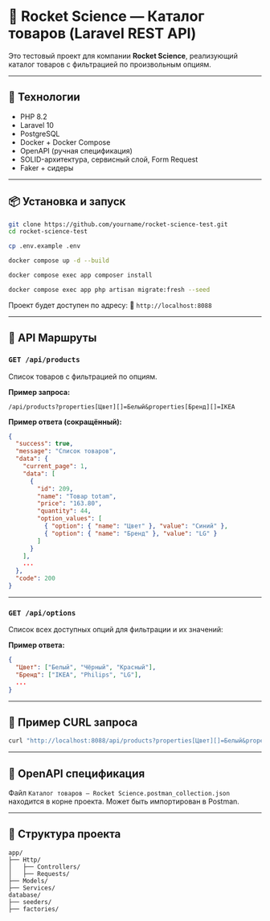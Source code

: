 
# 🚀 Rocket Science — Каталог товаров (Laravel REST API)

Это тестовый проект для компании **Rocket Science**, реализующий каталог товаров с фильтрацией по произвольным опциям.  

---

## 🔧 Технологии

- PHP 8.2
- Laravel 10
- PostgreSQL
- Docker + Docker Compose
- OpenAPI (ручная спецификация)
- SOLID-архитектура, сервисный слой, Form Request
- Faker + сидеры

---

## 📦 Установка и запуск

```bash
git clone https://github.com/yourname/rocket-science-test.git
cd rocket-science-test

cp .env.example .env

docker compose up -d --build

docker compose exec app composer install

docker compose exec app php artisan migrate:fresh --seed
```

Проект будет доступен по адресу:
📍 `http://localhost:8088`

---

## 🔌 API Маршруты

### `GET /api/products`

Список товаров с фильтрацией по опциям.

**Пример запроса:**

```
/api/products?properties[Цвет][]=Белый&properties[Бренд][]=IKEA
```

**Пример ответа (сокращённый):**

```json
{
  "success": true,
  "message": "Список товаров",
  "data": {
    "current_page": 1,
    "data": [
      {
        "id": 209,
        "name": "Товар totam",
        "price": "163.80",
        "quantity": 44,
        "option_values": [
          { "option": { "name": "Цвет" }, "value": "Синий" },
          { "option": { "name": "Бренд" }, "value": "LG" }
        ]
      }
    ],
    ...
  },
  "code": 200
}
```

---

### `GET /api/options`

Список всех доступных опций для фильтрации и их значений:

**Пример ответа:**

```json
{
  "Цвет": ["Белый", "Чёрный", "Красный"],
  "Бренд": ["IKEA", "Philips", "LG"],
  ...
}
```

---

## 🧪 Пример CURL запроса

```bash
curl "http://localhost:8088/api/products?properties[Цвет][]=Белый&properties[Бренд][]=LG"
```

---

## 📘 OpenAPI спецификация

Файл `Каталог товаров — Rocket Science.postman_collection.json` находится в корне проекта.
Может быть импортирован в Postman.

---

## 📁 Структура проекта

```
app/
├── Http/
│   ├── Controllers/
│   ├── Requests/
├── Models/
├── Services/
database/
├── seeders/
├── factories/
```

